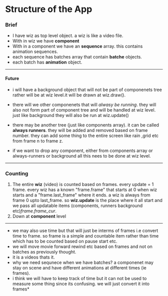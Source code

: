 # Structure of the App

### Brief
- I have wiz as top level object. a wiz is like a video file.
- With in wiz we have **component** 
- With in a component we have an **sequence** array. this contains animation sequences.
- each sequence has batches array that contain **batche** objects.
- each batch has **animation** object.

---
#### Future
- i will have a background object that will not be part of componenets tree rather will be at wiz level.it will be drawn at wiz.draw().
- there will we other componenets that will *alwasy be running*.  they will also not form part of component tree and will be handled at wiz level. just like background they will also be run at wiz.update()
- there may be another tree (just like components array). it can be called **always runners**. they will be added and removed based on frame number. they can add some thing to the entire screen like rain ,grid etc from frame n to frame z.

- if we want to drop any component, either from components array or always-runners or background all this nees to be done at wiz level.
---

### Counting
1. The entire **wiz** (video) is counted based on frames. every update = 1 frame. every wiz has a known "frame.frame" that starts at 0 when wiz starts and a "frame.last_frame" where it ends. a wiz is always from frame 0 upto last_frame. so **wiz.update** is the place where it all start and we pass all updatable items (components, runners background etc)*frame.frame_cur*.
2. Down at **component** level 



---
- we may also use time but that will just be interms of frames i.e convert time to frame. so frame is a simple and countable item rather than time which has to be counted based on pause start etc.
- we will move movie forward rewind etc based on frames and not on batches as previously thought.
- it is a videos thats it. 
- why we need sequnece when we have batches? a componenet may stay on scene and have different animations at different times (ie frames).
- i think we will have to keep track of time but it can not be used to measure some thing since its confusing. we will just convert it into frames*